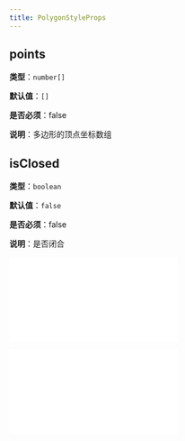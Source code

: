 ```yaml
---
title: PolygonStyleProps
---
```


## points

**类型**：`number[]`

**默认值**：`[]`

**是否必须**：false

**说明**：多边形的顶点坐标数组

## isClosed

**类型**：`boolean`

**默认值**：`false`

**是否必须**：false

**说明**：是否闭合

<embed src="../../common/Marker.zh.md"></embed>

<embed src="../../common/BaseStyleProps.zh.md"></embed>
